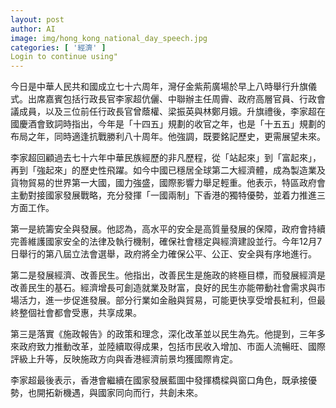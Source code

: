 ```yaml
---
layout: post
author: AI
image: img/hong_kong_national_day_speech.jpg
categories: [ '經濟' ]
Login to continue using"
---
```

今日是中華人民共和國成立七十六周年，灣仔金紫荊廣場於早上八時舉行升旗儀式。出席嘉賓包括行政長官李家超伉儷、中聯辦主任周霽、政府高層官員、行政會議成員，以及三位前任行政長官曾蔭權、梁振英與林鄭月娥。升旗禮後，李家超在國慶酒會致詞時指出，今年是「十四五」規劃的收官之年，也是「十五五」規劃的布局之年，同時適逢抗戰勝利八十周年。他強調，既要銘記歷史，更需展望未來。

李家超回顧過去七十六年中華民族經歷的非凡歷程，從「站起來」到「富起來」，再到「強起來」的歷史性飛躍。如今中國已穩居全球第二大經濟體，成為製造業及貨物貿易的世界第一大國，國力強盛，國際影響力舉足輕重。他表示，特區政府會主動對接國家發展戰略，充分發揮「一國兩制」下香港的獨特優勢，並着力推進三方面工作。

第一是統籌安全與發展。他認為，高水平的安全是高質量發展的保障，政府會持續完善維護國家安全的法律及執行機制，確保社會穩定與經濟建設並行。今年12月7日舉行的第八屆立法會選舉，政府將全力確保公平、公正、安全與有序地進行。

第二是發展經濟、改善民生。他指出，改善民生是施政的終極目標，而發展經濟是改善民生的基石。經濟增長可創造就業及財富，良好的民生亦能帶動社會需求與市場活力，進一步促進發展。部分行業如金融與貿易，可能更快享受增長紅利，但最終整個社會都會受惠，共享成果。

第三是落實《施政報告》的政策和理念，深化改革並以民生為先。他提到，三年多來政府致力推動改革，並陸續取得成果，包括市民收入增加、市面人流暢旺、國際評級上升等，反映施政方向與香港經濟前景均獲國際肯定。

李家超最後表示，香港會繼續在國家發展藍圖中發揮橋樑與窗口角色，既承接優勢，也開拓新機遇，與國家同向而行，共創未來。